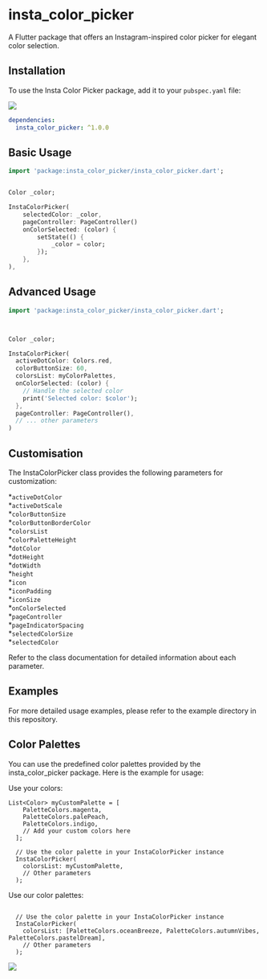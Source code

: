 # insta_color_picker
A Flutter package that offers an Instagram-inspired color picker for elegant color selection.

## Installation

To use the Insta Color Picker package, add it to your `pubspec.yaml` file:

<img src="https://drive.google.com/file/d/19fVa2lyiTfdVjfxQEGo53dbN8Ho0RSNj/view?usp=drive_link">

``` yaml
dependencies:
  insta_color_picker: ^1.0.0
```
## Basic Usage


``` Dart
import 'package:insta_color_picker/insta_color_picker.dart';


Color _color;

InstaColorPicker(
    selectedColor: _color,
    pageController: PageController()
    onColorSelected: (color) {
        setState(() {
            _color = color;
        });
    },
),
```

## Advanced Usage

``` Dart
import 'package:insta_color_picker/insta_color_picker.dart';



Color _color;

InstaColorPicker(
  activeDotColor: Colors.red,
  colorButtonSize: 60,
  colorsList: myColorPalettes,
  onColorSelected: (color) {
    // Handle the selected color
    print('Selected color: $color');
  },
  pageController: PageController(),
  // ... other parameters
)
```
## Customisation
The InstaColorPicker class provides the following parameters for customization:

*`activeDotColor`\
*`activeDotScale`\
*`colorButtonSize`\
*`colorButtonBorderColor`\
*`colorsList`\
*`colorPaletteHeight`\
*`dotColor`\
*`dotHeight`\
*`dotWidth`\
*`height`\
*`icon`\
*`iconPadding`\
*`iconSize`\
*`onColorSelected`\
*`pageController`\
*`pageIndicatorSpacing`\
*`selectedColorSize`\
*`selectedColor`

Refer to the class documentation for detailed information about each parameter.

## Examples

For more detailed usage examples, please refer to the example directory in this repository.

## Color Palettes

You can use the predefined color palettes provided by the insta_color_picker package. Here is the example for usage:

Use your colors:
```
List<Color> myCustomPalette = [
    PaletteColors.magenta,
    PaletteColors.palePeach,
    PaletteColors.indigo,
    // Add your custom colors here
  ];

  // Use the color palette in your InstaColorPicker instance
  InstaColorPicker(
    colorsList: myCustomPalette,
    // Other parameters
  );
```

Use our color palettes:
```

  // Use the color palette in your InstaColorPicker instance
  InstaColorPicker(
    colorsList: [PaletteColors.oceanBreeze, PaletteColors.autumnVibes, PaletteColors.pastelDream],
    // Other parameters
  );
```
<img src="https://drive.google.com/file/d/17W1-C1UnNZHrMmx_r3SQa_27onTOkqTn/view?usp=drive_link">
